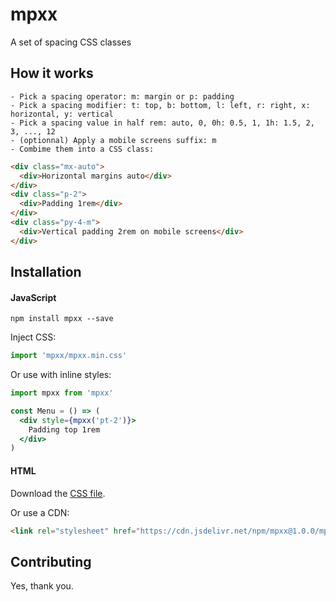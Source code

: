 # mpxx

A set of spacing CSS classes

## How it works

```
- Pick a spacing operator: m: margin or p: padding
- Pick a spacing modifier: t: top, b: bottom, l: left, r: right, x: horizontal, y: vertical
- Pick a spacing value in half rem: auto, 0, 0h: 0.5, 1, 1h: 1.5, 2, 3, ..., 12
- (optionnal) Apply a mobile screens suffix: m
- Combime them into a CSS class:
```
```html
<div class="mx-auto">
  <div>Horizontal margins auto</div>
</div>
<div class="p-2">
  <div>Padding 1rem</div>
</div>
<div class="py-4-m">
  <div>Vertical padding 2rem on mobile screens</div>
</div>
```

## Installation

#### JavaScript

`npm install mpxx --save`

Inject CSS:
```js
import 'mpxx/mpxx.min.css'
```

Or use with inline styles:
```jsx
import mpxx from 'mpxx'

const Menu = () => (
  <div style={mpxx('pt-2')}>
    Padding top 1rem
  </div>
)
```

#### HTML

Download the [CSS file](https://raw.githubusercontent.com/dherault/mpxx/main/mpxx.css).

Or use a CDN:
```html
<link rel="stylesheet" href="https://cdn.jsdelivr.net/npm/mpxx@1.0.0/mpxx.min.css">
```

## Contributing

Yes, thank you.
